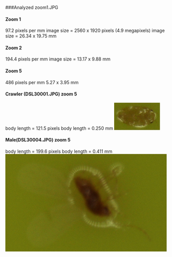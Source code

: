 ###Analyzed zoom1.JPG

#### Zoom 1
97.2 pixels per mm
image size = 2560 x 1920 pixels (4.9 megapixels)
image size = 26.34 x 19.75 mm

#### Zoom 2
194.4 pixels per mm
image size = 13.17 x 9.88 mm

#### Zoom 5
486 pixels per mm
5.27 x 3.95 mm

#### Crawler (DSL30001.JPG) zoom 5
body length = 121.5 pixels
body length = 0.250 mm
![](crawler.png)

#### Male(DSL30004.JPG) zoom 5
body length = 199.6 pixels
body length = 0.411 mm
![](male.png)



